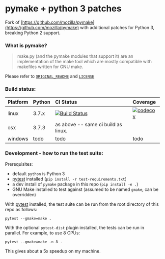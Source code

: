 pymake + python 3 patches
=========================

Fork of [https://github.com/mozilla/pymake](https://github.com/mozilla/pymake) with additional patches for Python 3, breaking Python 2 support.

### What is pymake?

>	make.py (and the pymake modules that support it) are an implementation of the make tool
>	which are mostly compatible with makefiles written for GNU make.

Please refer to [`ORIGINAL_README`](/ORIGINAL_README) and [`LICENSE`](/LICENSE)

### Build status:

Platform    | Python | CI Status | Coverage
------------|:-------|:------------|:--------
linux       | 3.7.x  | [![Build Status](https://travis-ci.org/JeremyMarshall/pymake.svg?branch=master)](https://travis-ci.org/JeremyMarshall/pymake)| [![codecov](https://codecov.io/gh/JeremyMarshall/pymake/branch/master/graph/badge.svg)](https://codecov.io/gh/JeremyMarshall/pymake)
osx         | 3.7.3  | as above -- same ci build as linux. 
windows     | todo   | todo | todo


### Development - how to run the test suite:

Prerequisites:

*	default `python` is Python 3
*	[pytest](https://docs.pytest.org) installed (`pip install -r test-requirements.txt`)
*	a dev install of `pymake` package in this repo (`pip install -e .`)
*	GNU Make installed to test against (assumed to be named `gmake`, can be overridden)

With [pytest](https://docs.pytest.org) installed, the test suite can be run from the root directory of this repo as follows:

```
pytest --gmake=make .
```

With the optional `pytest-dist` plugin installed, the tests can be run in parallel. For example, to use 8 CPUs:

```
pytest --gmake=make -n 8 .
```

This gives about a 5x speedup on my machine.
